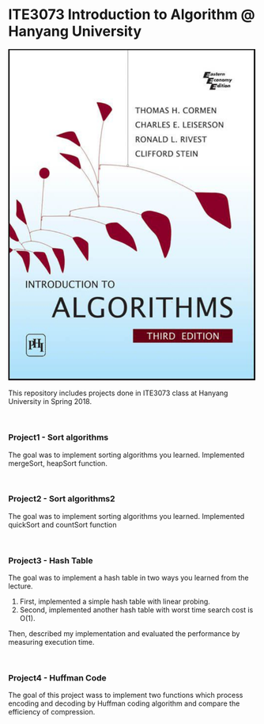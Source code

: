 # ITE3073 Introduction to Algorithm @ Hanyang University

<img src="https://github.com/hyungkwonko/ITE3073-algorithm/blob/master/img/ita.PNG" width="500" />

This repository includes projects done in ITE3073 class at Hanyang University in Spring 2018.

<br>

### Project1 - Sort algorithms
The goal was to implement sorting algorithms you learned. Implemented mergeSort, heapSort function.

<br>

### Project2 - Sort algorithms2
The goal was to implement sorting algorithms you learned. Implemented quickSort and countSort function


<br>

### Project3 - Hash Table
The goal was to implement a hash table in two ways you learned from the lecture.

1. First, implemented a simple hash table with linear probing.
2. Second, implemented another hash table with worst time search cost is O(1).

Then, described my implementation and evaluated the performance by measuring execution time.

<br>

### Project4 - Huffman Code
The goal of this project wass to implement two functions which process encoding and decoding by Huffman coding algorithm and compare the efficiency of compression.
